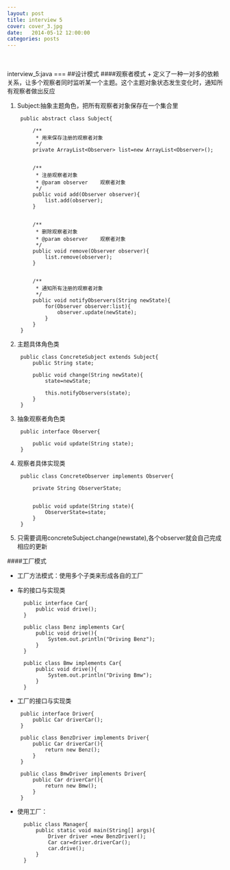 ```yaml
---
layout: post
title: interview 5
cover: cover_3.jpg
date:   2014-05-12 12:00:00
categories: posts
---
```

<br/>
<br/>
interview_5:java
===
##设计模式
####观察者模式
+ 定义了一种一对多的依赖关系，让多个观察者同时监听某一个主题。这个主题对象状态发生变化时，通知所有观察者做出反应


1. Subject:抽象主题角色，把所有观察者对象保存在一个集合里

		public abstract class Subject{
		
			/**
		     * 用来保存注册的观察者对象
		     */
			private ArrayList<Observer> list=new ArrayList<Observer>();
			
			
			/**
		     * 注册观察者对象
		     * @param observer    观察者对象
		     */
			public void add(Observer observer){
				list.add(observer);
			}
			
			
			/**
		     * 删除观察者对象
		     * @param observer    观察者对象
		     */
			public void remove(Observer observer){
				list.remove(observer);
			}
			
			
			/**
		     * 通知所有注册的观察者对象
		     */
			public void notifyObservers(String newState){
				for(Observer observer:list){
					observer.update(newState);
				}
			}
		}

2. 主题具体角色类


		public class ConcreteSubject extends Subject{
			public String state;
			
			public void change(String newState){
				state=newState;
				
				this.notifyObservers(state);
			}
		}

3. 抽象观察者角色类

		public interface Observer{
			
			public void update(String state);
		}

4. 观察者具体实现类

		public class ConcreteObserver implements Observer{
			
			private String ObserverState;
				
			
			public void update(String state){
				ObserverState=state;
			}
		}

5. 只需要调用concreteSubject.change(newstate),各个observer就会自己完成相应的更新


####工厂模式
+ 工厂方法模式：使用多个子类来形成各自的工厂

+ 车的接口与实现类


		public interface Car{
			public void drive();
		}
		
		public class Benz implements Car{
			public void drive(){
				System.out.println("Driving Benz");
			}
		}
		
		public class Bmw implements Car{
			public void drive(){
				System.out.println("Driving Bmw");
			}
		}
	
+  工厂的接口与实现类

		public interface Driver{
			public Car driverCar();
		}
		
		public class BenzDriver implements Driver{
			public Car driverCar(){
				return new Benz();
			}
		}
		
		public class BmwDriver implements Driver{
			public Car driverCar(){
				return new Bmw();
			}
		}

+ 使用工厂：

		public class Manager{
			public static void main(String[] args){
				Driver driver =new BenzDriver();
				Car car=driver.driverCar();
				car.drive();
			}
		}

